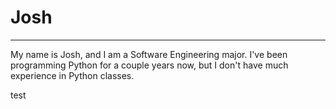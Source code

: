 # Josh
<hr>

My name is Josh, and I am a Software Engineering
major. I've been programming Python for a couple
years now, but I don't have much experience in
Python classes.



test
